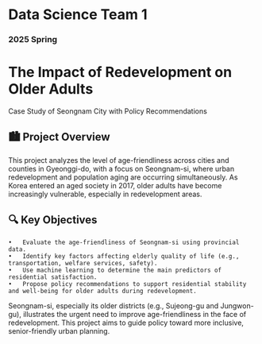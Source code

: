 # Data Science Team 1
### 2025 Spring 

# The Impact of Redevelopment on Older Adults
Case Study of Seongnam City with Policy Recommendations

## 🏙️ Project Overview

This project analyzes the level of age-friendliness across cities and counties in Gyeonggi-do, with a focus on Seongnam-si, where urban redevelopment and population aging are occurring simultaneously. As Korea entered an aged society in 2017, older adults have become increasingly vulnerable, especially in redevelopment areas.

## 🔍 Key Objectives
	•	Evaluate the age-friendliness of Seongnam-si using provincial data.
	•	Identify key factors affecting elderly quality of life (e.g., transportation, welfare services, safety).
	•	Use machine learning to determine the main predictors of residential satisfaction.
	•	Propose policy recommendations to support residential stability and well-being for older adults during redevelopment.

Seongnam-si, especially its older districts (e.g., Sujeong-gu and Jungwon-gu), illustrates the urgent need to improve age-friendliness in the face of redevelopment. This project aims to guide policy toward more inclusive, senior-friendly urban planning.
